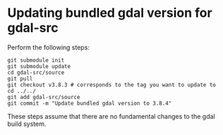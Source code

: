 # Updating bundled gdal version for gdal-src

Perform the following steps:

```
git submodule init
git submodule update
cd gdal-src/source
git pull
git checkout v3.8.3 # corresponds to the tag you want to update to
cd ../../
git add gdal-src/source
git commit -m "Update bundled gdal version to 3.8.4"
```

These steps assume that there are no fundamental changes to the gdal build system.

